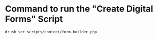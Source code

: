 # Command to run the "Create Digital Forms" Script

```shell
drush scr scripts/content/form-builder.php
```
